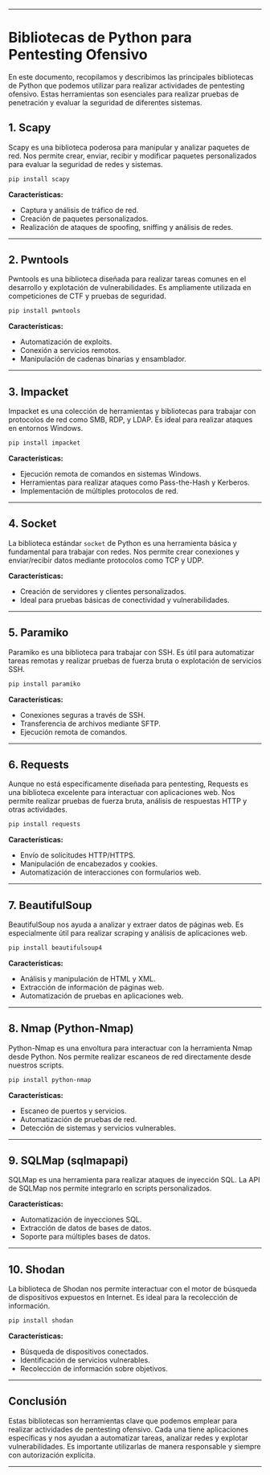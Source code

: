 
---

# Bibliotecas de Python para Pentesting Ofensivo

En este documento, recopilamos y describimos las principales bibliotecas de Python que podemos utilizar para realizar actividades de pentesting ofensivo. Estas herramientas son esenciales para realizar pruebas de penetración y evaluar la seguridad de diferentes sistemas.

## 1. **Scapy**
Scapy es una biblioteca poderosa para manipular y analizar paquetes de red. Nos permite crear, enviar, recibir y modificar paquetes personalizados para evaluar la seguridad de redes y sistemas.

```bash
pip install scapy
```

**Características:**
- Captura y análisis de tráfico de red.
- Creación de paquetes personalizados.
- Realización de ataques de spoofing, sniffing y análisis de redes.

---

## 2. **Pwntools**
Pwntools es una biblioteca diseñada para realizar tareas comunes en el desarrollo y explotación de vulnerabilidades. Es ampliamente utilizada en competiciones de CTF y pruebas de seguridad.

```bash
pip install pwntools
```

**Características:**
- Automatización de exploits.
- Conexión a servicios remotos.
- Manipulación de cadenas binarias y ensamblador.

---

## 3. **Impacket**
Impacket es una colección de herramientas y bibliotecas para trabajar con protocolos de red como SMB, RDP, y LDAP. Es ideal para realizar ataques en entornos Windows.

```bash
pip install impacket
```

**Características:**
- Ejecución remota de comandos en sistemas Windows.
- Herramientas para realizar ataques como Pass-the-Hash y Kerberos.
- Implementación de múltiples protocolos de red.

---

## 4. **Socket**
La biblioteca estándar `socket` de Python es una herramienta básica y fundamental para trabajar con redes. Nos permite crear conexiones y enviar/recibir datos mediante protocolos como TCP y UDP.

**Características:**
- Creación de servidores y clientes personalizados.
- Ideal para pruebas básicas de conectividad y vulnerabilidades.

---

## 5. **Paramiko**
Paramiko es una biblioteca para trabajar con SSH. Es útil para automatizar tareas remotas y realizar pruebas de fuerza bruta o explotación de servicios SSH.

```bash
pip install paramiko
```

**Características:**
- Conexiones seguras a través de SSH.
- Transferencia de archivos mediante SFTP.
- Ejecución remota de comandos.

---

## 6. **Requests**
Aunque no está específicamente diseñada para pentesting, Requests es una biblioteca excelente para interactuar con aplicaciones web. Nos permite realizar pruebas de fuerza bruta, análisis de respuestas HTTP y otras actividades.

```bash
pip install requests
```

**Características:**
- Envío de solicitudes HTTP/HTTPS.
- Manipulación de encabezados y cookies.
- Automatización de interacciones con formularios web.

---

## 7. **BeautifulSoup**
BeautifulSoup nos ayuda a analizar y extraer datos de páginas web. Es especialmente útil para realizar scraping y análisis de aplicaciones web.

```bash
pip install beautifulsoup4
```

**Características:**
- Análisis y manipulación de HTML y XML.
- Extracción de información de páginas web.
- Automatización de pruebas en aplicaciones web.

---

## 8. **Nmap (Python-Nmap)**
Python-Nmap es una envoltura para interactuar con la herramienta Nmap desde Python. Nos permite realizar escaneos de red directamente desde nuestros scripts.

```bash
pip install python-nmap
```

**Características:**
- Escaneo de puertos y servicios.
- Automatización de pruebas de red.
- Detección de sistemas y servicios vulnerables.

---

## 9. **SQLMap (sqlmapapi)**
SQLMap es una herramienta para realizar ataques de inyección SQL. La API de SQLMap nos permite integrarlo en scripts personalizados.

**Características:**
- Automatización de inyecciones SQL.
- Extracción de datos de bases de datos.
- Soporte para múltiples bases de datos.

---

## 10. **Shodan**
La biblioteca de Shodan nos permite interactuar con el motor de búsqueda de dispositivos expuestos en Internet. Es ideal para la recolección de información.

```bash
pip install shodan
```

**Características:**
- Búsqueda de dispositivos conectados.
- Identificación de servicios vulnerables.
- Recolección de información sobre objetivos.

---

## Conclusión
Estas bibliotecas son herramientas clave que podemos emplear para realizar actividades de pentesting ofensivo. Cada una tiene aplicaciones específicas y nos ayudan a automatizar tareas, analizar redes y explotar vulnerabilidades. Es importante utilizarlas de manera responsable y siempre con autorización explícita.

---
